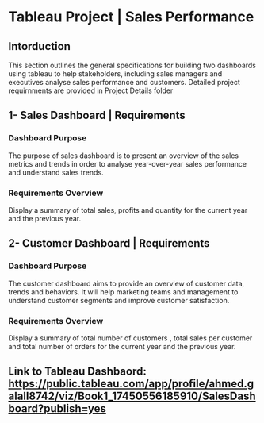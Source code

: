 # Tableau Project | Sales Performance
## Intorduction
  This section outlines the general specifications for building two dashboards using tableau to help stakeholders, including sales managers and executives analyse sales performance and customers. Detailed project requirnments are provided in Project Details folder

## 1- Sales Dashboard | Requirements
  ### Dashboard Purpose
  The purpose of sales dashboard is to present an overview of the sales metrics and trends in order to analyse year-over-year sales performance and understand sales trends.
  
  ### Requirements Overview
  Display a summary of total sales, profits and quantity for the current year and the previous year.
  

## 2- Customer Dashboard | Requirements
  ### Dashboard Purpose
  The customer dashboard aims to provide an overview of customer data, trends and behaviors. It will help marketing teams and management to understand customer segments and improve customer satisfaction.
  
  ### Requirements Overview
  Display a summary of total number of customers , total sales per customer and total number of orders for the current year and the previous year.

## Link to Tableau Dashbaord: https://public.tableau.com/app/profile/ahmed.galall8742/viz/Book1_17450556185910/SalesDashboard?publish=yes

